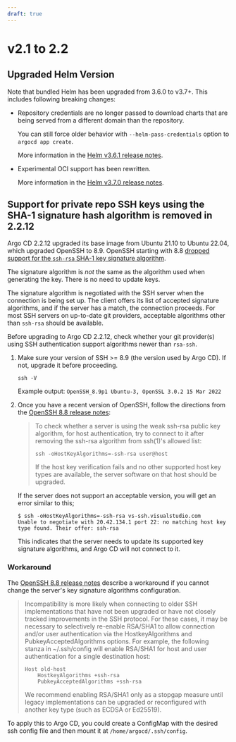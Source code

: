 ```yaml
---
draft: true
---
```


# v2.1 to 2.2

## Upgraded Helm Version

Note that bundled Helm has been upgraded from 3.6.0 to v3.7+. This includes following breaking changes:

- Repository credentials are no longer passed to download charts that
  are being served from a different domain than the repository.

  You can still force older behavior with `--helm-pass-credentials` option to `argocd app create`.

  More information in the [Helm v3.6.1 release notes](https://github.com/helm/helm/releases/tag/v3.6.1).

- Experimental OCI support has been rewritten.

  More information in the [Helm v3.7.0 release notes](https://github.com/helm/helm/releases/tag/v3.7.0).

## Support for private repo SSH keys using the SHA-1 signature hash algorithm is removed in 2.2.12

Argo CD 2.2.12 upgraded its base image from Ubuntu 21.10 to Ubuntu 22.04, which upgraded OpenSSH to 8.9. OpenSSH starting
with 8.8 [dropped support for the `ssh-rsa` SHA-1 key signature algorithm](https://www.openssh.com/txt/release-8.8).

The signature algorithm is _not_ the same as the algorithm used when generating the key. There is no need to update
keys.

The signature algorithm is negotiated with the SSH server when the connection is being set up. The client offers its
list of accepted signature algorithms, and if the server has a match, the connection proceeds. For most SSH servers on
up-to-date git providers, acceptable algorithms other than `ssh-rsa` should be available.

Before upgrading to Argo CD 2.2.12, check whether your git provider(s) using SSH authentication support algorithms newer
than `rsa-ssh`.

1. Make sure your version of SSH >= 8.9 (the version used by Argo CD). If not, upgrade it before proceeding.

   ```shell
   ssh -V
   ```

   Example output: `OpenSSH_8.9p1 Ubuntu-3, OpenSSL 3.0.2 15 Mar 2022`

2. Once you have a recent version of OpenSSH, follow the directions from the [OpenSSH 8.8 release notes](https://www.openssh.com/txt/release-8.7):

   > To check whether a server is using the weak ssh-rsa public key
   > algorithm, for host authentication, try to connect to it after
   > removing the ssh-rsa algorithm from ssh(1)'s allowed list:
   >
   > ```shell
   > ssh -oHostKeyAlgorithms=-ssh-rsa user@host
   > ```
   >
   > If the host key verification fails and no other supported host key
   > types are available, the server software on that host should be
   > upgraded.

   If the server does not support an acceptable version, you will get an error similar to this;

   ```
   $ ssh -oHostKeyAlgorithms=-ssh-rsa vs-ssh.visualstudio.com
   Unable to negotiate with 20.42.134.1 port 22: no matching host key type found. Their offer: ssh-rsa
   ```

   This indicates that the server needs to update its supported key signature algorithms, and Argo CD will not connect
   to it.

### Workaround

The [OpenSSH 8.8 release notes](https://www.openssh.com/txt/release-8.8) describe a workaround if you cannot change the
server's key signature algorithms configuration.

> Incompatibility is more likely when connecting to older SSH
> implementations that have not been upgraded or have not closely tracked
> improvements in the SSH protocol. For these cases, it may be necessary
> to selectively re-enable RSA/SHA1 to allow connection and/or user
> authentication via the HostkeyAlgorithms and PubkeyAcceptedAlgorithms
> options. For example, the following stanza in ~/.ssh/config will enable
> RSA/SHA1 for host and user authentication for a single destination host:
>
> ```
> Host old-host
>     HostkeyAlgorithms +ssh-rsa
>     PubkeyAcceptedAlgorithms +ssh-rsa
> ```
>
> We recommend enabling RSA/SHA1 only as a stopgap measure until legacy
> implementations can be upgraded or reconfigured with another key type
> (such as ECDSA or Ed25519).

To apply this to Argo CD, you could create a ConfigMap with the desired ssh config file and then mount it at
`/home/argocd/.ssh/config`.
